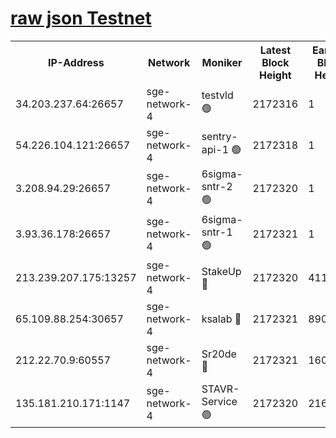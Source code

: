 
[raw json Testnet](https://rpc-check.sget.stavr.tech/sget/rpc-sget-result.json)
=


<table><tr><th>IP-Address</th><th>Network</th><th>Moniker</th><th>Latest Block Height</th><th>Earliest Block Height</th><th>Catching Up</th><th>Tx Index</th><th>Voting Power</th><th>Scan Time</th></tr><tr><td>34.203.237.64:26657</td><td>sge-network-4</td><td>testvld 🟢</td><td>2172316</td><td>1</td><td>False</td><td>on</td><td>0</td><td>2024-03-25T17:31:37.259688554UTC</td></tr><tr><td>54.226.104.121:26657</td><td>sge-network-4</td><td>sentry-api-1 🟢</td><td>2172318</td><td>1</td><td>False</td><td>on</td><td>0</td><td>2024-03-25T17:31:52.211469616UTC</td></tr><tr><td>3.208.94.29:26657</td><td>sge-network-4</td><td>6sigma-sntr-2 🟢</td><td>2172320</td><td>1</td><td>False</td><td>on</td><td>0</td><td>2024-03-25T17:31:59.566328636UTC</td></tr><tr><td>3.93.36.178:26657</td><td>sge-network-4</td><td>6sigma-sntr-1 🟢</td><td>2172321</td><td>1</td><td>False</td><td>on</td><td>0</td><td>2024-03-25T17:32:04.275976188UTC</td></tr><tr><td>213.239.207.175:13257</td><td>sge-network-4</td><td>StakeUp 🔴</td><td>2172320</td><td>411001</td><td>False</td><td>off</td><td>100</td><td>2024-03-25T17:31:58.534326792UTC</td></tr><tr><td>65.109.88.254:30657</td><td>sge-network-4</td><td>ksalab 🔴</td><td>2172321</td><td>890001</td><td>False</td><td>on</td><td>3497</td><td>2024-03-25T17:32:06.634106048UTC</td></tr><tr><td>212.22.70.9:60557</td><td>sge-network-4</td><td>Sr20de 🔴</td><td>2172321</td><td>1608978</td><td>False</td><td>on</td><td>133</td><td>2024-03-25T17:32:09.170053421UTC</td></tr><tr><td>135.181.210.171:1147</td><td>sge-network-4</td><td>STAVR-Service 🟢</td><td>2172320</td><td>2168001</td><td>False</td><td>on</td><td>0</td><td>2024-03-25T17:31:58.825103193UTC</td></tr></table>
